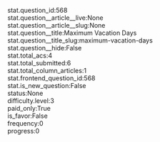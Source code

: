 stat.question_id:568  
stat.question__article__live:None  
stat.question__article__slug:None  
stat.question__title:Maximum Vacation Days  
stat.question__title_slug:maximum-vacation-days  
stat.question__hide:False  
stat.total_acs:4  
stat.total_submitted:6  
stat.total_column_articles:1  
stat.frontend_question_id:568  
stat.is_new_question:False  
status:None  
difficulty.level:3  
paid_only:True  
is_favor:False  
frequency:0  
progress:0  
